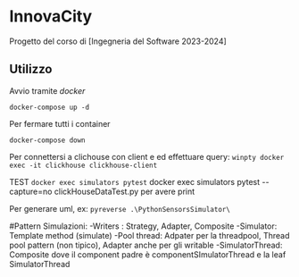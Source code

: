 # InnovaCity
Progetto del corso di [Ingegneria del Software 2023-2024]
## Utilizzo

Avvio tramite _docker_

`docker-compose up -d `

Per fermare tutti i container 

`docker-compose down`

Per connettersi a clichouse con client e ed effettuare query:
`winpty docker exec -it clickhouse clickhouse-client`


TEST
`docker exec simulators pytest`
docker exec simulators pytest --capture=no clickHouseDataTest.py
per avere print

Per generare uml, ex:
`pyreverse .\PythonSensorsSimulator\`
 
#Pattern
Simulazioni:
    -Writers : Strategy, Adapter, Composite 
    -Simulator: Template method (simulate)
    -Pool thread: Adpater per la threadpool, Thread pool pattern (non tipico), Adapter anche per gli writable 
    -SimulatorThread: Composite dove il component padre è componentSImulatorThread e la leaf SimulatorThread